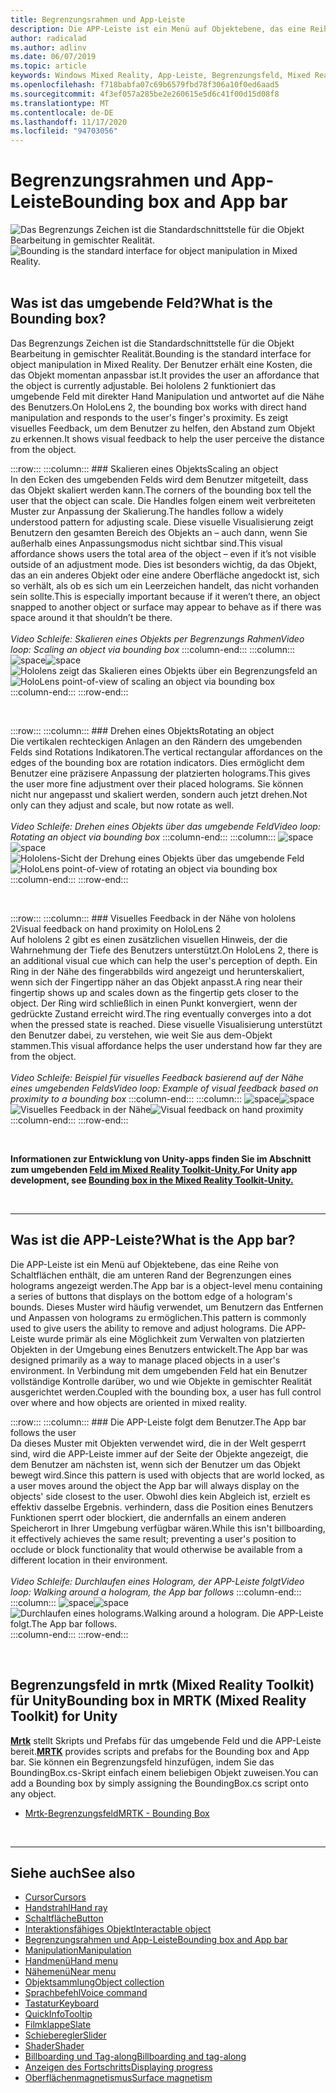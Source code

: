 ```yaml
---
title: Begrenzungsrahmen und App-Leiste
description: Die APP-Leiste ist ein Menü auf Objektebene, das eine Reihe von Schaltflächen enthält, die am unteren Rand der Begrenzungen eines holograms angezeigt werden.
author: radicalad
ms.author: adlinv
ms.date: 06/07/2019
ms.topic: article
keywords: Windows Mixed Reality, App-Leiste, Begrenzungsfeld, Mixed Reality-Headset, Windows Mixed Reality-Headset, Virtual Reality-Headset, hololens, mrtk, Mixed Reality Toolkit
ms.openlocfilehash: f718babfa07c69b6579fbd78f306a10f0ed6aad5
ms.sourcegitcommit: 4f3ef057a285be2e260615e5d6c41f00d15d08f8
ms.translationtype: MT
ms.contentlocale: de-DE
ms.lasthandoff: 11/17/2020
ms.locfileid: "94703056"
---
```

# <a name="bounding-box-and-app-bar"></a><span data-ttu-id="0a492-104">Begrenzungsrahmen und App-Leiste</span><span class="sxs-lookup"><span data-stu-id="0a492-104">Bounding box and App bar</span></span>
<span data-ttu-id="0a492-105">![Das Begrenzungs Zeichen ist die Standardschnittstelle für die Objekt Bearbeitung in gemischter Realität.](images/UX_Hero_BoundingBox.jpg)</span><span class="sxs-lookup"><span data-stu-id="0a492-105">![Bounding is the standard interface for object manipulation in Mixed Reality.](images/UX_Hero_BoundingBox.jpg)</span></span><br>
<br>

## <a name="what-is-the-bounding-box"></a><span data-ttu-id="0a492-106">Was ist das umgebende Feld?</span><span class="sxs-lookup"><span data-stu-id="0a492-106">What is the Bounding box?</span></span>

<span data-ttu-id="0a492-107">Das Begrenzungs Zeichen ist die Standardschnittstelle für die Objekt Bearbeitung in gemischter Realität.</span><span class="sxs-lookup"><span data-stu-id="0a492-107">Bounding is the standard interface for object manipulation in Mixed Reality.</span></span> <span data-ttu-id="0a492-108">Der Benutzer erhält eine Kosten, die das Objekt momentan anpassbar ist.</span><span class="sxs-lookup"><span data-stu-id="0a492-108">It provides the user an affordance that the object is currently adjustable.</span></span> <span data-ttu-id="0a492-109">Bei hololens 2 funktioniert das umgebende Feld mit direkter Hand Manipulation und antwortet auf die Nähe des Benutzers.</span><span class="sxs-lookup"><span data-stu-id="0a492-109">On HoloLens 2, the bounding box works with direct hand manipulation and responds to the user's finger's proximity.</span></span> <span data-ttu-id="0a492-110">Es zeigt visuelles Feedback, um dem Benutzer zu helfen, den Abstand zum Objekt zu erkennen.</span><span class="sxs-lookup"><span data-stu-id="0a492-110">It shows visual feedback to help the user perceive the distance from the object.</span></span>

:::row:::
    :::column:::
        ### <a name="scaling-an-objectbr"></a><span data-ttu-id="0a492-111">Skalieren eines Objekts</span><span class="sxs-lookup"><span data-stu-id="0a492-111">Scaling an object</span></span><br>
        <span data-ttu-id="0a492-112">In den Ecken des umgebenden Felds wird dem Benutzer mitgeteilt, dass das Objekt skaliert werden kann.</span><span class="sxs-lookup"><span data-stu-id="0a492-112">The corners of the bounding box tell the user that the object can scale.</span></span> <span data-ttu-id="0a492-113">Die Handles folgen einem weit verbreiteten Muster zur Anpassung der Skalierung.</span><span class="sxs-lookup"><span data-stu-id="0a492-113">The handles follow a widely understood pattern for adjusting scale.</span></span> <span data-ttu-id="0a492-114">Diese visuelle Visualisierung zeigt Benutzern den gesamten Bereich des Objekts an – auch dann, wenn Sie außerhalb eines Anpassungsmodus nicht sichtbar sind.</span><span class="sxs-lookup"><span data-stu-id="0a492-114">This visual affordance shows users the total area of the object – even if it’s not visible outside of an adjustment mode.</span></span> <span data-ttu-id="0a492-115">Dies ist besonders wichtig, da das Objekt, das an ein anderes Objekt oder eine andere Oberfläche angedockt ist, sich so verhält, als ob es sich um ein Leerzeichen handelt, das nicht vorhanden sein sollte.</span><span class="sxs-lookup"><span data-stu-id="0a492-115">This is especially important because if it weren’t there, an object snapped to another object or surface may appear to behave as if there was space around it that shouldn’t be there.</span></span><br>
        <br>
        <span data-ttu-id="0a492-116">*Video Schleife: Skalieren eines Objekts per Begrenzungs Rahmen*</span><span class="sxs-lookup"><span data-stu-id="0a492-116">*Video loop: Scaling an object via bounding box*</span></span>
    :::column-end:::
        :::column:::
        <span data-ttu-id="0a492-117">![space](images/spacer-20x582.png)</span><span class="sxs-lookup"><span data-stu-id="0a492-117">![space](images/spacer-20x582.png)</span></span><br>
       <span data-ttu-id="0a492-118">![Hololens zeigt das Skalieren eines Objekts über ein Begrenzungsfeld an](images/HoloLens2_BoundingBox.gif)</span><span class="sxs-lookup"><span data-stu-id="0a492-118">![HoloLens point-of-view of scaling an object via bounding box](images/HoloLens2_BoundingBox.gif)</span></span><br>
    :::column-end:::
:::row-end:::

<br>

:::row:::
    :::column:::
        ### <a name="rotating-an-objectbr"></a><span data-ttu-id="0a492-119">Drehen eines Objekts</span><span class="sxs-lookup"><span data-stu-id="0a492-119">Rotating an object</span></span><br>
        <span data-ttu-id="0a492-120">Die vertikalen rechteckigen Anlagen an den Rändern des umgebenden Felds sind Rotations Indikatoren.</span><span class="sxs-lookup"><span data-stu-id="0a492-120">The vertical rectangular affordances on the edges of the bounding box are rotation indicators.</span></span> <span data-ttu-id="0a492-121">Dies ermöglicht dem Benutzer eine präzisere Anpassung der platzierten holograms.</span><span class="sxs-lookup"><span data-stu-id="0a492-121">This gives the user more fine adjustment over their placed holograms.</span></span> <span data-ttu-id="0a492-122">Sie können nicht nur angepasst und skaliert werden, sondern auch jetzt drehen.</span><span class="sxs-lookup"><span data-stu-id="0a492-122">Not only can they adjust and scale, but now rotate as well.</span></span><br>
        <br>
        <span data-ttu-id="0a492-123">*Video Schleife: Drehen eines Objekts über das umgebende Feld*</span><span class="sxs-lookup"><span data-stu-id="0a492-123">*Video loop: Rotating an object via bounding box*</span></span>
    :::column-end:::
        :::column:::
        <span data-ttu-id="0a492-124">![space](images/spacer-20x582.png)</span><span class="sxs-lookup"><span data-stu-id="0a492-124">![space](images/spacer-20x582.png)</span></span><br>
       <span data-ttu-id="0a492-125">![Hololens-Sicht der Drehung eines Objekts über das umgebende Feld](images/HoloLens2_BoundingBox_Rotate.gif)</span><span class="sxs-lookup"><span data-stu-id="0a492-125">![HoloLens point-of-view of rotating an object via bounding box](images/HoloLens2_BoundingBox_Rotate.gif)</span></span><br>
    :::column-end:::
:::row-end:::

<br>

:::row:::
    :::column:::
        ### <a name="visual-feedback-on-hand-proximity-on-hololens-2br"></a><span data-ttu-id="0a492-126">Visuelles Feedback in der Nähe von hololens 2</span><span class="sxs-lookup"><span data-stu-id="0a492-126">Visual feedback on hand proximity on HoloLens 2</span></span><br>
        <span data-ttu-id="0a492-127">Auf hololens 2 gibt es einen zusätzlichen visuellen Hinweis, der die Wahrnehmung der Tiefe des Benutzers unterstützt.</span><span class="sxs-lookup"><span data-stu-id="0a492-127">On HoloLens 2, there is an additional visual cue which can help the user's perception of depth.</span></span> <span data-ttu-id="0a492-128">Ein Ring in der Nähe des fingerabbilds wird angezeigt und herunterskaliert, wenn sich der Fingertipp näher an das Objekt anpasst.</span><span class="sxs-lookup"><span data-stu-id="0a492-128">A ring near their fingertip shows up and scales down as the fingertip gets closer to the object.</span></span> <span data-ttu-id="0a492-129">Der Ring wird schließlich in einen Punkt konvergiert, wenn der gedrückte Zustand erreicht wird.</span><span class="sxs-lookup"><span data-stu-id="0a492-129">The ring eventually converges into a dot when the pressed state is reached.</span></span> <span data-ttu-id="0a492-130">Diese visuelle Visualisierung unterstützt den Benutzer dabei, zu verstehen, wie weit Sie aus dem-Objekt stammen.</span><span class="sxs-lookup"><span data-stu-id="0a492-130">This visual affordance helps the user understand how far they are from the object.</span></span><br>
        <br>
        <span data-ttu-id="0a492-131">*Video Schleife: Beispiel für visuelles Feedback basierend auf der Nähe eines umgebenden Felds*</span><span class="sxs-lookup"><span data-stu-id="0a492-131">*Video loop: Example of visual feedback based on proximity to a bounding box*</span></span>
    :::column-end:::
        :::column:::
        <span data-ttu-id="0a492-132">![space](images/spacer-20x582.png)</span><span class="sxs-lookup"><span data-stu-id="0a492-132">![space](images/spacer-20x582.png)</span></span><br>
       <span data-ttu-id="0a492-133">![Visuelles Feedback in der Nähe](images/HoloLens2_Proximity.gif)</span><span class="sxs-lookup"><span data-stu-id="0a492-133">![Visual feedback on hand proximity](images/HoloLens2_Proximity.gif)</span></span><br>
    :::column-end:::
:::row-end:::

<br>

<span data-ttu-id="0a492-134">**Informationen zur Entwicklung von Unity-apps finden Sie im Abschnitt zum umgebenden [Feld im Mixed Reality Toolkit-Unity.](https://microsoft.github.io/MixedRealityToolkit-Unity/Documentation/README_BoundingBox.html)**</span><span class="sxs-lookup"><span data-stu-id="0a492-134">**For Unity app development, see [Bounding box in the Mixed Reality Toolkit-Unity.](https://microsoft.github.io/MixedRealityToolkit-Unity/Documentation/README_BoundingBox.html)**</span></span>

<br>

---

## <a name="what-is-the-app-bar"></a><span data-ttu-id="0a492-135">Was ist die APP-Leiste?</span><span class="sxs-lookup"><span data-stu-id="0a492-135">What is the App bar?</span></span>

<span data-ttu-id="0a492-136">Die APP-Leiste ist ein Menü auf Objektebene, das eine Reihe von Schaltflächen enthält, die am unteren Rand der Begrenzungen eines holograms angezeigt werden.</span><span class="sxs-lookup"><span data-stu-id="0a492-136">The App bar is a object-level menu containing a series of buttons that displays on the bottom edge of a hologram's bounds.</span></span> <span data-ttu-id="0a492-137">Dieses Muster wird häufig verwendet, um Benutzern das Entfernen und Anpassen von holograms zu ermöglichen.</span><span class="sxs-lookup"><span data-stu-id="0a492-137">This pattern is commonly used to give users the ability to remove and adjust holograms.</span></span> <span data-ttu-id="0a492-138">Die APP-Leiste wurde primär als eine Möglichkeit zum Verwalten von platzierten Objekten in der Umgebung eines Benutzers entwickelt.</span><span class="sxs-lookup"><span data-stu-id="0a492-138">The App bar was designed primarily as a way to manage placed objects in a user's environment.</span></span> <span data-ttu-id="0a492-139">In Verbindung mit dem umgebenden Feld hat ein Benutzer vollständige Kontrolle darüber, wo und wie Objekte in gemischter Realität ausgerichtet werden.</span><span class="sxs-lookup"><span data-stu-id="0a492-139">Coupled with the bounding box, a user has full control over where and how objects are oriented in mixed reality.</span></span>

:::row:::
    :::column:::
        ### <a name="the-app-bar-follows-the-userbr"></a><span data-ttu-id="0a492-140">Die APP-Leiste folgt dem Benutzer.</span><span class="sxs-lookup"><span data-stu-id="0a492-140">The App bar follows the user</span></span><br>
        <span data-ttu-id="0a492-141">Da dieses Muster mit Objekten verwendet wird, die in der Welt gesperrt sind, wird die APP-Leiste immer auf der Seite der Objekte angezeigt, die dem Benutzer am nächsten ist, wenn sich der Benutzer um das Objekt bewegt wird.</span><span class="sxs-lookup"><span data-stu-id="0a492-141">Since this pattern is used with objects that are world locked, as a user moves around the object the App bar will always display on the objects' side closest to the user.</span></span> <span data-ttu-id="0a492-142">Obwohl dies kein Abgleich ist, erzielt es effektiv dasselbe Ergebnis. verhindern, dass die Position eines Benutzers Funktionen sperrt oder blockiert, die andernfalls an einem anderen Speicherort in Ihrer Umgebung verfügbar wären.</span><span class="sxs-lookup"><span data-stu-id="0a492-142">While this isn't billboarding, it effectively achieves the same result; preventing a user's position to occlude or block functionality that would otherwise be available from a different location in their environment.</span></span> <br>
        <br>
        <span data-ttu-id="0a492-143">*Video Schleife: Durchlaufen eines Hologram, der APP-Leiste folgt*</span><span class="sxs-lookup"><span data-stu-id="0a492-143">*Video loop: Walking around a hologram, the App bar follows*</span></span>
    :::column-end:::
        :::column:::
        <span data-ttu-id="0a492-144">![space](images/spacer-20x582.png)</span><span class="sxs-lookup"><span data-stu-id="0a492-144">![space](images/spacer-20x582.png)</span></span><br>
       <span data-ttu-id="0a492-145">![Durchlaufen eines holograms.</span><span class="sxs-lookup"><span data-stu-id="0a492-145">![Walking around a hologram.</span></span> <span data-ttu-id="0a492-146">Die APP-Leiste folgt.](images/HoloLens2_AppBarFollowing.gif)</span><span class="sxs-lookup"><span data-stu-id="0a492-146">The App bar follows.](images/HoloLens2_AppBarFollowing.gif)</span></span><br>
    :::column-end:::
:::row-end:::

<br>


## <a name="bounding-box-in-mrtk-mixed-reality-toolkit-for-unity"></a><span data-ttu-id="0a492-147">Begrenzungsfeld in mrtk (Mixed Reality Toolkit) für Unity</span><span class="sxs-lookup"><span data-stu-id="0a492-147">Bounding box in MRTK (Mixed Reality Toolkit) for Unity</span></span>
<span data-ttu-id="0a492-148">**[Mrtk](https://github.com/Microsoft/MixedRealityToolkit-Unity)** stellt Skripts und Prefabs für das umgebende Feld und die APP-Leiste bereit.</span><span class="sxs-lookup"><span data-stu-id="0a492-148">**[MRTK](https://github.com/Microsoft/MixedRealityToolkit-Unity)** provides scripts and prefabs for the Bounding box and App bar.</span></span> <span data-ttu-id="0a492-149">Sie können ein Begrenzungsfeld hinzufügen, indem Sie das BoundingBox.cs-Skript einfach einem beliebigen Objekt zuweisen.</span><span class="sxs-lookup"><span data-stu-id="0a492-149">You can add a Bounding box by simply assigning the BoundingBox.cs script onto any object.</span></span>

* [<span data-ttu-id="0a492-150">Mrtk-Begrenzungsfeld</span><span class="sxs-lookup"><span data-stu-id="0a492-150">MRTK - Bounding Box</span></span>](https://microsoft.github.io/MixedRealityToolkit-Unity/Documentation/README_BoundingBox.html)


<br>

---


## <a name="see-also"></a><span data-ttu-id="0a492-151">Siehe auch</span><span class="sxs-lookup"><span data-stu-id="0a492-151">See also</span></span>

* [<span data-ttu-id="0a492-152">Cursor</span><span class="sxs-lookup"><span data-stu-id="0a492-152">Cursors</span></span>](cursors.md)
* [<span data-ttu-id="0a492-153">Handstrahl</span><span class="sxs-lookup"><span data-stu-id="0a492-153">Hand ray</span></span>](point-and-commit.md)
* [<span data-ttu-id="0a492-154">Schaltfläche</span><span class="sxs-lookup"><span data-stu-id="0a492-154">Button</span></span>](button.md)
* [<span data-ttu-id="0a492-155">Interaktionsfähiges Objekt</span><span class="sxs-lookup"><span data-stu-id="0a492-155">Interactable object</span></span>](interactable-object.md)
* [<span data-ttu-id="0a492-156">Begrenzungsrahmen und App-Leiste</span><span class="sxs-lookup"><span data-stu-id="0a492-156">Bounding box and App bar</span></span>](app-bar-and-bounding-box.md)
* [<span data-ttu-id="0a492-157">Manipulation</span><span class="sxs-lookup"><span data-stu-id="0a492-157">Manipulation</span></span>](direct-manipulation.md)
* [<span data-ttu-id="0a492-158">Handmenü</span><span class="sxs-lookup"><span data-stu-id="0a492-158">Hand menu</span></span>](hand-menu.md)
* [<span data-ttu-id="0a492-159">Nähemenü</span><span class="sxs-lookup"><span data-stu-id="0a492-159">Near menu</span></span>](near-menu.md)
* [<span data-ttu-id="0a492-160">Objektsammlung</span><span class="sxs-lookup"><span data-stu-id="0a492-160">Object collection</span></span>](object-collection.md)
* [<span data-ttu-id="0a492-161">Sprachbefehl</span><span class="sxs-lookup"><span data-stu-id="0a492-161">Voice command</span></span>](voice-input.md)
* [<span data-ttu-id="0a492-162">Tastatur</span><span class="sxs-lookup"><span data-stu-id="0a492-162">Keyboard</span></span>](keyboard.md)
* [<span data-ttu-id="0a492-163">QuickInfo</span><span class="sxs-lookup"><span data-stu-id="0a492-163">Tooltip</span></span>](tooltip.md)
* [<span data-ttu-id="0a492-164">Filmklappe</span><span class="sxs-lookup"><span data-stu-id="0a492-164">Slate</span></span>](slate.md)
* [<span data-ttu-id="0a492-165">Schieberegler</span><span class="sxs-lookup"><span data-stu-id="0a492-165">Slider</span></span>](slider.md)
* [<span data-ttu-id="0a492-166">Shader</span><span class="sxs-lookup"><span data-stu-id="0a492-166">Shader</span></span>](shader.md)
* [<span data-ttu-id="0a492-167">Billboarding und Tag-along</span><span class="sxs-lookup"><span data-stu-id="0a492-167">Billboarding and tag-along</span></span>](billboarding-and-tag-along.md)
* [<span data-ttu-id="0a492-168">Anzeigen des Fortschritts</span><span class="sxs-lookup"><span data-stu-id="0a492-168">Displaying progress</span></span>](progress.md)
* [<span data-ttu-id="0a492-169">Oberflächenmagnetismus</span><span class="sxs-lookup"><span data-stu-id="0a492-169">Surface magnetism</span></span>](surface-magnetism.md)
